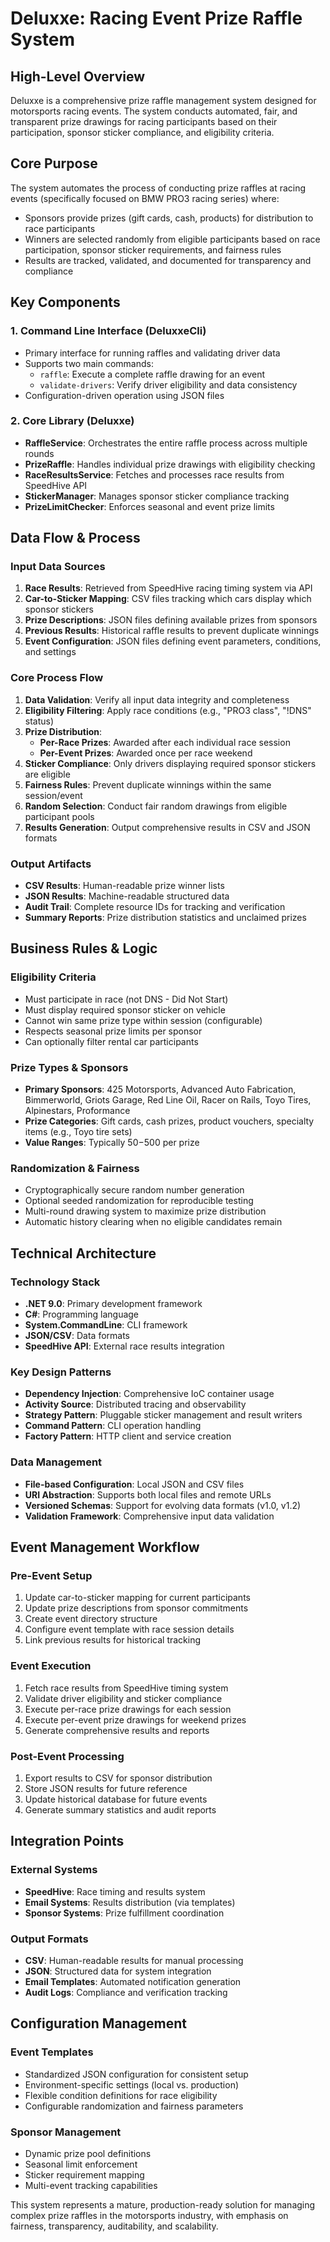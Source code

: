 # Deluxxe: Racing Event Prize Raffle System

## High-Level Overview

Deluxxe is a comprehensive prize raffle management system designed for motorsports racing events. The system conducts automated, fair, and transparent prize drawings for racing participants based on their participation, sponsor sticker compliance, and eligibility criteria.

## Core Purpose

The system automates the process of conducting prize raffles at racing events (specifically focused on BMW PRO3 racing series) where:
- Sponsors provide prizes (gift cards, cash, products) for distribution to race participants
- Winners are selected randomly from eligible participants based on race participation, sponsor sticker requirements, and fairness rules
- Results are tracked, validated, and documented for transparency and compliance

## Key Components

### 1. **Command Line Interface (DeluxxeCli)**
- Primary interface for running raffles and validating driver data
- Supports two main commands:
  - `raffle`: Execute a complete raffle drawing for an event
  - `validate-drivers`: Verify driver eligibility and data consistency
- Configuration-driven operation using JSON files

### 2. **Core Library (Deluxxe)**
- **RaffleService**: Orchestrates the entire raffle process across multiple rounds
- **PrizeRaffle**: Handles individual prize drawings with eligibility checking
- **RaceResultsService**: Fetches and processes race results from SpeedHive API
- **StickerManager**: Manages sponsor sticker compliance tracking
- **PrizeLimitChecker**: Enforces seasonal and event prize limits

## Data Flow & Process

### Input Data Sources
1. **Race Results**: Retrieved from SpeedHive racing timing system via API
2. **Car-to-Sticker Mapping**: CSV files tracking which cars display which sponsor stickers
3. **Prize Descriptions**: JSON files defining available prizes from sponsors
4. **Previous Results**: Historical raffle results to prevent duplicate winnings
5. **Event Configuration**: JSON files defining event parameters, conditions, and settings

### Core Process Flow
1. **Data Validation**: Verify all input data integrity and completeness
2. **Eligibility Filtering**: Apply race conditions (e.g., "PRO3 class", "!DNS" status)
3. **Prize Distribution**:
   - **Per-Race Prizes**: Awarded after each individual race session
   - **Per-Event Prizes**: Awarded once per race weekend
4. **Sticker Compliance**: Only drivers displaying required sponsor stickers are eligible
5. **Fairness Rules**: Prevent duplicate winnings within the same session/event
6. **Random Selection**: Conduct fair random drawings from eligible participant pools
7. **Results Generation**: Output comprehensive results in CSV and JSON formats

### Output Artifacts
- **CSV Results**: Human-readable prize winner lists
- **JSON Results**: Machine-readable structured data
- **Audit Trail**: Complete resource IDs for tracking and verification
- **Summary Reports**: Prize distribution statistics and unclaimed prizes

## Business Rules & Logic

### Eligibility Criteria
- Must participate in race (not DNS - Did Not Start)
- Must display required sponsor sticker on vehicle
- Cannot win same prize type within session (configurable)
- Respects seasonal prize limits per sponsor
- Can optionally filter rental car participants

### Prize Types & Sponsors
- **Primary Sponsors**: 425 Motorsports, Advanced Auto Fabrication, Bimmerworld, Griots Garage, Red Line Oil, Racer on Rails, Toyo Tires, Alpinestars, Proformance
- **Prize Categories**: Gift cards, cash prizes, product vouchers, specialty items (e.g., Toyo tire sets)
- **Value Ranges**: Typically $50-$500 per prize

### Randomization & Fairness
- Cryptographically secure random number generation
- Optional seeded randomization for reproducible testing
- Multi-round drawing system to maximize prize distribution
- Automatic history clearing when no eligible candidates remain

## Technical Architecture

### Technology Stack
- **.NET 9.0**: Primary development framework
- **C#**: Programming language
- **System.CommandLine**: CLI framework
- **JSON/CSV**: Data formats
- **SpeedHive API**: External race results integration

### Key Design Patterns
- **Dependency Injection**: Comprehensive IoC container usage
- **Activity Source**: Distributed tracing and observability
- **Strategy Pattern**: Pluggable sticker management and result writers
- **Command Pattern**: CLI operation handling
- **Factory Pattern**: HTTP client and service creation

### Data Management
- **File-based Configuration**: Local JSON and CSV files
- **URI Abstraction**: Supports both local files and remote URLs
- **Versioned Schemas**: Support for evolving data formats (v1.0, v1.2)
- **Validation Framework**: Comprehensive input data validation

## Event Management Workflow

### Pre-Event Setup
1. Update car-to-sticker mapping for current participants
2. Update prize descriptions from sponsor commitments
3. Create event directory structure
4. Configure event template with race session details
5. Link previous results for historical tracking

### Event Execution
1. Fetch race results from SpeedHive timing system
2. Validate driver eligibility and sticker compliance
3. Execute per-race prize drawings for each session
4. Execute per-event prize drawings for weekend prizes
5. Generate comprehensive results and reports

### Post-Event Processing
1. Export results to CSV for sponsor distribution
2. Store JSON results for future reference
3. Update historical database for future events
4. Generate summary statistics and audit reports

## Integration Points

### External Systems
- **SpeedHive**: Race timing and results system
- **Email Systems**: Results distribution (via templates)
- **Sponsor Systems**: Prize fulfillment coordination

### Output Formats
- **CSV**: Human-readable results for manual processing
- **JSON**: Structured data for system integration
- **Email Templates**: Automated notification generation
- **Audit Logs**: Compliance and verification tracking

## Configuration Management

### Event Templates
- Standardized JSON configuration for consistent setup
- Environment-specific settings (local vs. production)
- Flexible condition definitions for race eligibility
- Configurable randomization and fairness parameters

### Sponsor Management
- Dynamic prize pool definitions
- Seasonal limit enforcement
- Sticker requirement mapping
- Multi-event tracking capabilities

This system represents a mature, production-ready solution for managing complex prize raffles in the motorsports industry, with emphasis on fairness, transparency, auditability, and scalability.
